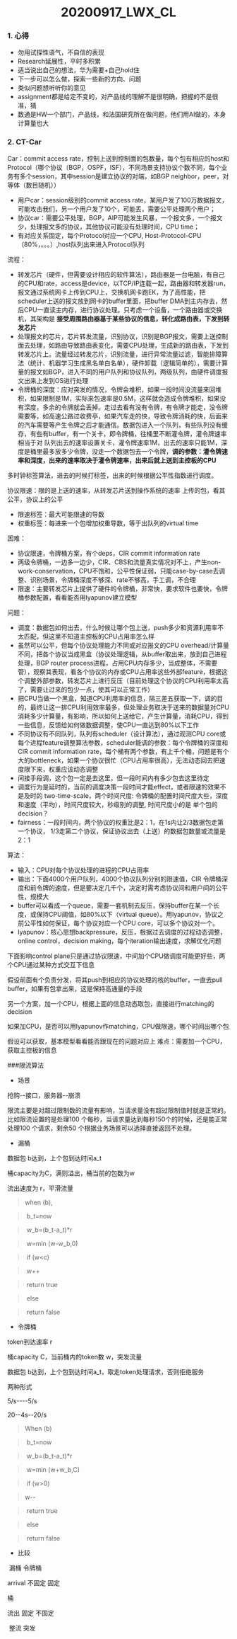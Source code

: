 # <center>20200917_LWX_CL</center>

### 1. 心得

- 勿用试探性语气，不自信的表现
- Research延展性，平时多积累
- 适当说出自己的想法，华为需要+自己hold住
- 下一步可以怎么做，探索一些新的方向、问题
- 类似问题想听听你的意见
- assignment都是给定不变的，对产品线的理解不是很明确，把握的不是很准，猜
- 数通是HW一个部门，产品线，和法国研究所在做问题，他们用AI做的，本身计算量也大

### 2.  CT-Car

Car：commit access rate，控制上送到控制面的包数量，每个包有相应的host和Protocol（哪个协议（BGP，OSPF，ISF），不同场景支持协议个数不同，每个业务有多个session，其中session是建立协议的对端，如BGP neighbor，peer，对等体（数目随机））

- 用户car：session级别的commit access rate，某用户发了100万数据报文，可能攻击我们，另一个用户发了10个，可能丢，需要公平处理两个用户；
- 协议car：需要公平处理，BGP，AIP可能发生风暴，一个报文多，一个报文少，处理报文多的协议，其他协议可能没有处理时间，CPU time；
- 有对应关系固定，每个Protocol对应一个CPU, Host-Protocol-CPU （80%，。。。）,host队列出来进入Protocol队列

流程：

- 转发芯片（硬件，但需要设计相应的软件算法），路由器是一台电脑，有自己的CPU和rate，access是device，以TCP/IP连载一起，路由器和转发器run，报文通过系统网卡上传到CPU上，交换机网卡跑EK，为了高性能，把scheduler上送的报文放到网卡的buffer里面，把buffer DMA到主内存去，然后CPU一直读主内存，进行协议处理。只考虑一个设备，一个路由器或交换机，其架构是 __接受周围路由器基于某些协议的信息，转化成路由表，下发到转发芯片__
- 处理报文的芯片，芯片转发流量，识别协议，识别是BGP报文，需要上送控制面去处理，如路由导致路由表变化，需要CPU处理，生成新的路由表，下发到转发芯片上。流量经过转发芯片，识别流量，进行异常流量过滤，智能排障算法（统计、机器学习生成黑名单白名单），硬件卸载（逻辑简单的），需要计算量的报文如BGP，进入不同的用户队列和协议队列，两级队列，由硬件调度报文出来上发到OS进行处理
- 令牌桶的深度：应对突发的情况，令牌会堆积，如果一段时间没流量来回堆积，如果限制是1M，实际来包速率是0.5M，这样就会造成令牌堆积，如果没有深度，多余的令牌就会丢掉。走过去看有没有令牌，有令牌才能走，没令牌需要等，如高速公路过收费亭，如果汽车走的快，导致令牌消耗的快，后面来的汽车需要等产生令牌之后才能通信。数据包进入一个队列，有些队列没有缓存，有些有buffer，有一个关卡，即令牌桶，往桶里不断灌令牌，灌令牌速率相当于对 队列出去的速率设置关卡，灌令牌速率1M，出去的速率只能1M，深度是桶里最多放多少令牌，没走一个数据包去一个令牌，__调的参数：灌令牌速率和深度，出来的速率取决于灌令牌速率，出来后就上送到主控板的CPU__

多时钟标签算法，进去的时候打标签，出来的时候根据公平性指数进行调度。

协议限速：限的是上送的速率，从转发芯片送到操作系统的速率
上传的包，看其公平，协议上的公平

- 限速标签：最大可能限速的导数
- 权重标签：每进来一个包增加权重导数，等于出队列的virtual time

困难：

- 协议限速，令牌桶方案，有个deps，CIR commit information rate
- 两级令牌桶，一边多一边少，CIR、CBS和流量真实情况对不上，产生non-work-conservation，CPU不饱和，公平性保证弱，只能case-by-case去调整、识别场景，令牌桶深度不够深、rate不够高，手工调，不合理
- 限速：主要转发芯片上提供了硬件的令牌桶，非常快，要求软件也要快，令牌桶参数配置，看看能否用lyapunov建立模型

问题：

- 调度：数据包如何出去，什么时候让哪个包上送，push多少和资源利用率不太匹配，但这里不知道主控板的CPU占用率怎么样
- 虽然可以公平，但每个协议处理能力不同或对应报文的CPU overhead/计算量不同，把各个协议当成黑盒（协议处理逻辑，从buffer取出来，放到自己进程处理，BGP router process进程，占用CPU内存多少，当成整体，不需要管），观察其表现，看各个协议的内存或CPU占用率这些外部feature，根据这个调整外部参数，转发芯片上进行反压（目前处理这个协议的CPU利用率太高了，需要让过来的包少一点，使其可以正常工作）
- 把CPU当做一个黑盒，知道CPU利用率的信息，隔三差五获取一下，调的目的，最终让这一排CPU利用效率最多，但处理业务取决于送来的数据量对CPU消耗多少计算量，有影响，所以如何上送给它，产生计算量，消耗CPU，得到一些信息，反馈给如何做数据调整，使CPU一直达到80%以下工作
- 不同协议有不同队列，队列有scheduler（设计算法），通过观测CPU core或每个进程feature调整算法参数，scheduler能调的参数：每个令牌桶的深度和CIR commit information rate，每个桶有两个参数，有上千个桶，问题是有个大的bottleneck，如果一个协议很忙（CPU占用率很高），无法动态回去把速度限下来，权重应该动态调整
- 间接手段调，这个包一定是去这里，但一段时间内有多少包去这里待定
- 调度行为是延时的，当前的调度决策一段时间才能effect，或者限速的效果不是及时的
  two-time-scale，两个时间尺度: 令牌桶的配置时间尺度大些，深度和速度（平均），时间尺度较大，秒级别的调整, 时间尺度小的是 单个包的decision？
- fairness：一段时间内，两个协议的权重比是2：1，在1s内让2/3数据包走第一个协议， 1/3走第二个协议，保证协议出去（上送）的数据包数量或流量是2：1

算法：

- 输入：CPU对每个协议处理的进程的CPU占用率
- 输出：下面4000个用户队列，4000个协议队列分别的限速值，CIR 令牌桶深度和前令牌的速度，但是要决定几千个，决定时需考虑协议间和用户间的公平性，规模大
- buffer可以看成一个queue，需要一套机制去反压，保持buffer在某一个长度，或保持CPU阈值，如80%以下（virtual queue）。用lyapunov，协议之前公平性如何保证，每个协议对应一个CPU core，可以多个协议对一个。
- lyapunov：核心思想backpressure，反压，根据过去调度的过程动态调整，online control，decision making，每个iteration输出速度，求解优化问题



下面影响control plane只是通过协议限速，中间加个CPU做调度可能更好些，两个CPU通过某种方式交互下信息

假设前面有个负责分发，将其push到相应的协议处理的核的buffer，一直去pull buffer，如果有包拿出来，这是保持高通量的手段

另一个方案，加一个CPU，根据上面的信息动态取包，直接进行matching的decision

如果加CPU，是否可以用lyapunov作matching，CPU做限速，哪个时间出哪个包

假设可以获取，基本模型看看能否跟现在的问题对应上
难点：需要加一个CPU，获取主控板的信息



###限流算法

- 场景

抢购--接口，服务器--崩溃

限流主要是对超过限制数的流量有影响，当请求量没有超过限制值时就是正常的。
比如限流设置的是处理100 个每秒，当请求量达到每秒150个的时候，还是能正常处理100 个请求，剩余50 个根据业务场景可以选择直接返回不处理。

- 漏桶

数据包 b达到，上个包到达时间a_t

桶capacity为C，满则溢出，桶当前的包数为w

流出速度为 r，平滑流量

> when (b),

> ​	b_t=now

> ​	w_b=(b_t-a_t)*r

> ​	w=min (w-w_b,0)

> ​	if (w<c)

> ​		w++

> ​		return true

> ​	else

> ​		return false

- 令牌桶

token到达速率 r

桶capacity C，当前桶内的token数 w，突发流量

数据包 b达到，上个包到达时间a_t，取走token处理请求，否则拒绝服务

两种形式

5/s----5/s

20--4s--20/s

> When (b)

> ​	b_t=now

> ​	w_b=(b_t-a_t)*r

> ​	w=min (w+w_b,C)

> ​	if (w>0)

>  	w--

> ​		return true

> ​	else

> ​		return false	

- 比较

​					漏桶			令牌桶

arrival     	不固定		固定

  桶						

 流出			固定			不固定

​					 整流			突发
